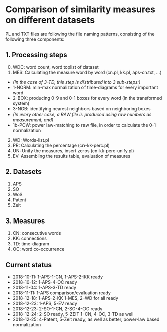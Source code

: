 # Comparison of similarity measures on different datasets

PL and TXT files are following the file naming patterns, consisting of the following three components:

## 1. Processing steps

0. WDC: word count, word toplist of dataset
1. MES: Calculating the measure word by word (cn.pl, kk.pl, aps-cn.txt, ...)
  - _(In the case of 3-TD, this step is distributed into 3 sub-steps:)_
  - 1-NORM: min-max normalization of time-diagrams for every important word
  - 2-BOX: producing 0-9 and 0-1 boxes for every word (in the transformed system)
  - 3-NGB: identifying nearest neighbors based on neighboring boxes
  - _(In every other case, a RAW file is produced using raw numbers as measurement, and)_
  - 1b-POW: power law-matching to raw file, in order to calculate the 0-1 normalization
2. WD: Words-list.pl
3. PR: Calculating the percentage (cn-kk-perc.pl)
4. UN: Unify the measures, insert zeros (cn-kk-perc-unify.pl)
5. EV: Assembling the results table, evaluation of measures

## 2. Datasets

1. APS
2. SO
3. WoS
4. Patent
5. Zeit

## 3. Measures

1. CN: consecutive words
2. KK: connections
3. TD: time-diagram
4. OC: word co-occurrence

## Current status

- 2018-10-11: 1-APS-1-CN, 1-APS-2-KK ready
- 2018-10-12: 1-APS-4-OC ready
- 2018-11-04: 1-APS-3-TD ready
- 2018-11-11: 1-APS comparison/evaluation ready
- 2018-12-18: 1-APS-2-KK 1-MES, 2-WD for all ready
- 2018-12-23: 1-APS, 5-EV ready
- 2018-12-23: 2-SO-1-CN, 2-SO-4-OC ready
- 2018-12-24: 2-SO ready, 5-ZEIT 1-CN, 4-OC, 3-TD as well
- 2018-12-25: 4-Patent, 5-Zeit ready, as well as better, power-law based normalization




